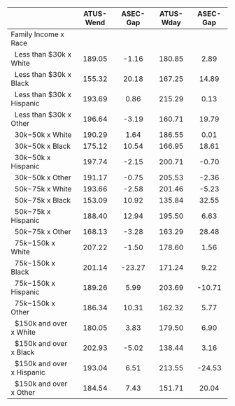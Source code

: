 
|                      |    ATUS-Wend |     ASEC-Gap |    ATUS-Wday |     ASEC-Gap |
| -------------------- | :----------: | :----------: | :----------: | :----------: |
| Family Income x Race |              |              |              |              |
| &nbsp;&nbsp;Less than $30k x White |       189.05 |        -1.16 |       180.85 |         2.89 |
| &nbsp;&nbsp;Less than $30k x Black |       155.32 |        20.18 |       167.25 |        14.89 |
| &nbsp;&nbsp;Less than $30k x Hispanic |       193.69 |         0.86 |       215.29 |         0.13 |
| &nbsp;&nbsp;Less than $30k x Other |       196.64 |        -3.19 |       160.71 |        19.79 |
| &nbsp;&nbsp;$30k-$50k x White |       190.29 |         1.64 |       186.55 |         0.01 |
| &nbsp;&nbsp;$30k-$50k x Black |       175.12 |        10.54 |       166.95 |        18.61 |
| &nbsp;&nbsp;$30k-$50k x Hispanic |       197.74 |        -2.15 |       200.71 |        -0.70 |
| &nbsp;&nbsp;$30k-$50k x Other |       191.17 |        -0.75 |       205.53 |        -2.36 |
| &nbsp;&nbsp;$50k-$75k x White |       193.66 |        -2.58 |       201.46 |        -5.23 |
| &nbsp;&nbsp;$50k-$75k x Black |       153.09 |        10.92 |       135.84 |        32.55 |
| &nbsp;&nbsp;$50k-$75k x Hispanic |       188.40 |        12.94 |       195.50 |         6.63 |
| &nbsp;&nbsp;$50k-$75k x Other |       168.13 |        -3.28 |       163.29 |        28.48 |
| &nbsp;&nbsp;$75k-$150k x White |       207.22 |        -1.50 |       178.60 |         1.56 |
| &nbsp;&nbsp;$75k-$150k x Black |       201.14 |       -23.27 |       171.24 |         9.22 |
| &nbsp;&nbsp;$75k-$150k x Hispanic |       189.26 |         5.99 |       203.69 |       -10.71 |
| &nbsp;&nbsp;$75k-$150k x Other |       186.34 |        10.31 |       162.32 |         5.77 |
| &nbsp;&nbsp;$150k and over x White |       180.05 |         3.83 |       179.50 |         6.90 |
| &nbsp;&nbsp;$150k and over x Black |       202.93 |        -5.02 |       138.44 |         3.16 |
| &nbsp;&nbsp;$150k and over x Hispanic |       193.04 |         6.51 |       213.55 |       -24.53 |
| &nbsp;&nbsp;$150k and over x Other |       184.54 |         7.43 |       151.71 |        20.04 |

